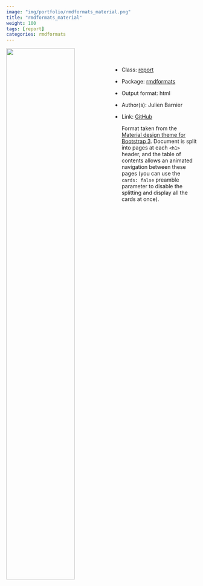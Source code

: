 ```yaml
---
image: "img/portfolio/rmdformats_material.png"
title: "rmdformats_material"
weight: 100
tags: [report]
categories: rmdformats
---
```




<!--more-->

<p><a href="../../img/portfolio/rmdformats_material.png"><img class = "jf-image-shadow" src="../../img/portfolio/rmdformats_material.png" width="60%"  align="left"></a></p>

<br><br>

- Class: [report](../../tags/report)
- Package: [rmdformats](rmdformats)
- Output format: html

- Author(s): Julien Barnier
- Link: [GitHub](https://github.com/juba/rmdformats)

Format taken from the [Material design theme for Bootstrap 3](https://github.com/FezVrasta/bootstrap-material-design). Document is split into pages at each `<h1>` header, and the table of contents allows an animated navigation between these pages (you can use the `cards: false` preamble parameter to disable the splitting and display all the cards at once).
